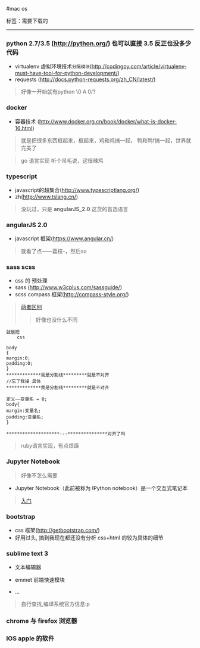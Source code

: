 #mac os

标签：需要下载的

---


### python 2.7/3.5 (http://python.org/) 也可以直接 3.5 反正也没多少代码
- virtualenv 虚拟环境技术``分隔模块``(http://codingpy.com/article/virtualenv-must-have-tool-for-python-development/)
- requests (http://docs.python-requests.org/zh_CN/latest/)

>好像一开始就有python \0 A 0/?

### docker 
- 容器技术
(http://www.docker.org.cn/book/docker/what-is-docker-16.html)

>就是把很多东西框起来，框起来，鸡和鸡搞一起， 鸭和鸭f搞一起，世界就完美了

>go 语言实现  听个吊毛说，这很辣鸡

### typescript
- javascript的超集合(http://www.typescriptlang.org/)
- zh(http://www.tslang.cn/)

>没玩过，只是 **angularJS_2.0** 这货的首选语言

### angularJS 2.0
- javascript 框架(https://www.angular.cn/)

>就看了点——荔枝-，然后so

### sass scss
- css 的 预处理
- sass (http://www.w3cplus.com/sassguide/)
- scss compass 框架(http://compass-style.org/)

> [两者区别](https://segmentfault.com/a/1190000005646206)
>>好像也没什么不同

```
就是把
    css

body
{
margin:0;
padding:0;
}
*************我是分割线*********就是不对齐
//忘了我操 具体
*************我是分割线*********就是不对齐

定义——变量名 = 0;
body{
margin:变量名;
padding:变量名;
}

********************·-·***************对齐了吗

```
> ruby语言实现，有点烦躁

### Jupyter Notebook

>好像不怎么需要

- Jupyter Notebook（此前被称为 IPython notebook）是一个交互式笔记本

>[入门](http://codingpy.com/article/getting-started-with-jupyter-notebook-part-1/) 

### bootstrap
- css 框架(http://getbootstrap.com/)
- 好用过头, 搞到我现在都还没有分析 css+html 的较为具体的细节

### sublime text 3
- 文本编辑器

- emmet 前端快速模块
- ...

> 自行查找,编译系统官方信息:p

### chrome 与 firefox 浏览器

### IOS apple 的软件

### 
